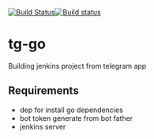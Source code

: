 [![Build Status](https://travis-ci.org/bang88/tg-go.svg?branch=master)](https://travis-ci.org/bang88/tg-go)[![Build status](https://ci.appveyor.com/api/projects/status/1slye681x7ekaa88/branch/master?svg=true)](https://ci.appveyor.com/project/bang88/tg-go/branch/master)

# tg-go
Building jenkins project from telegram app

## Requirements

- dep for install go dependencies
- bot token generate from bot father
- jenkins server
